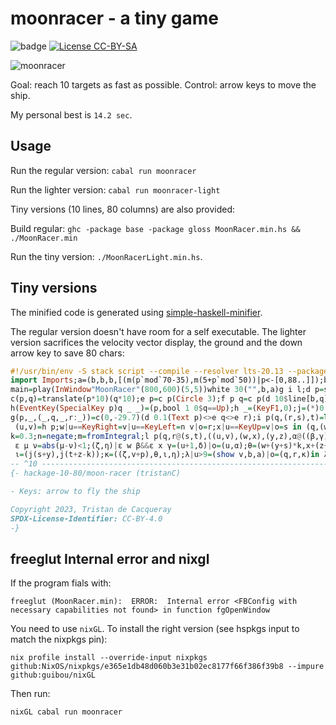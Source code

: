 # moonracer - a tiny game

![badge](https://img.shields.io/badge/haskell-game-blue?logo=haskell)
[![License CC-BY-SA][badge-license]][license]

[badge-license]: https://img.shields.io/badge/license-CC_BY--SA_4.0-blue.svg?dummy
[license]: https://github.com/TristanCacqueray/moonracer/blob/main/LICENSE

![moonracer](https://github.com/TristanCacqueray/moonracer/assets/154392/caa234a6-57fc-4c3c-99ac-999d5bb653f4)


Goal: reach 10 targets as fast as possible.
Control: arrow keys to move the ship.

My personal best is `14.2 sec`.

## Usage

Run the regular version: `cabal run moonracer`

Run the lighter version: `cabal run moonracer-light`

Tiny versions (10 lines, 80 columns) are also provided:

Build regular: `ghc -package base -package gloss MoonRacer.min.hs && ./MoonRacer.min `

Run the tiny version: `./MoonRacerLight.min.hs`.

## Tiny versions

The minified code is generated using [simple-haskell-minifier](https://github.com/TristanCacqueray/simple-haskell-minifier#readme).

The regular version doesn't have room for a self executable.
The lighter version sacrifices the velocity vector display, the ground and the down arrow key to save 80 chars:

```haskell
#!/usr/bin/env -S stack script --compile --resolver lts-20.13 --package gloss
import Imports;a=(b,b,b,[(m(p`mod`70-35),m(5+p`mod`50))|p<-[0,88..]]);b=(0,0)
main=play(InWindow"MoonRacer"(800,600)(5,5))white 30("",b,a)g i l;d p=scale p p
c(p,q)=translate(p*10)(q*10);e p=c p(Circle 3);f p q=c p(d 10$line[b,q])
h(EventKey(SpecialKey p)q _ _)=(p,bool 1 0$q==Up);h _=(KeyF1,0);j=(*)0.8;o=True
g(p,_,(_,q,_,r:_))=c(0,-29.7)(d 0.1(Text p)<>e q<>e r);i p(q,(r,s),t)=let
 (u,v)=h p;w|u==KeyRight=v|u==KeyLeft=n v|o=r;x|u==KeyUp=v|o=s in (q,(w,x),t)
k=0.3;n=negate;m=fromIntegral;l p(q,r@(s,t),((u,v),(w,x),(y,z),α@((β,γ):δ)))=let
 ε μ ν=abs(μ-ν)<1;(ζ,η)|ε w β&&ε x γ=(u+1,δ)|o=(u,α);θ=(w+(y+s)*k,x+(z+t)*k)
 ι=(j(s+y),j(t+z-k));κ=((ζ,v+p),θ,ι,η);λ|u>9=(show v,b,a)|o=(q,r,κ)in λ
-- ^10 ------------------------------------------------------------------ 80> --
{- hackage-10-80/moon-racer (tristanC)

- Keys: arrow to fly the ship

Copyright 2023, Tristan de Cacqueray
SPDX-License-Identifier: CC-BY-4.0
-}
```

## freeglut Internal error and nixgl

If the program fials with:

```ShellSession
freeglut (MoonRacer.min):  ERROR:  Internal error <FBConfig with necessary capabilities not found> in function fgOpenWindow
```

You need to use `nixGL`. To install the right version (see hspkgs input to match the nixpkgs pin):

```ShellSession
nix profile install --override-input nixpkgs github:NixOS/nixpkgs/e365e1db48d060b3e31b02ec8177f66f386f39b8 --impure github:guibou/nixGL
```

Then run:

```ShellSession
nixGL cabal run moonracer
```
